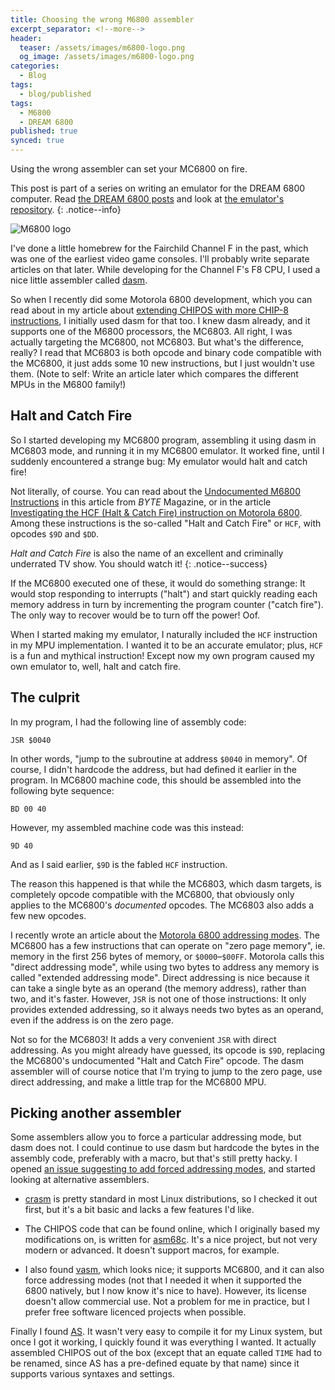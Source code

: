 ```yaml
---
title: Choosing the wrong M6800 assembler
excerpt_separator: <!--more-->
header:
  teaser: /assets/images/m6800-logo.png
  og_image: /assets/images/m6800-logo.png
categories:
  - Blog
tags:
  - blog/published
tags:
  - M6800
  - DREAM 6800
published: true
synced: true
---
```

Using the wrong assembler can set your MC6800 on fire.
<!--more-->

This post is part of a series on writing an emulator for the DREAM 6800 computer. Read [the DREAM 6800 posts](/tags/#dream-6800) and look at [the emulator's repository](https://github.com/tobiasvl/drom).
{: .notice--info}

![M6800 logo](../../assets/images/m6800-logo.png)

I've done a little homebrew for the Fairchild Channel F in the past, which was one of the earliest video game consoles. I'll probably write separate articles on that later. While developing for the Channel F's F8 CPU, I used a nice little assembler called [dasm](https://github.com/dasm-assembler/dasm).

So when I recently did some Motorola 6800 development, which you can read about in my article about [extending CHIPOS with more CHIP-8 instructions](/blog/chipos-hacking), I initially used dasm for that too. I knew dasm already, and it supports one of the M6800 processors, the MC6803. All right, I was actually targeting the MC6800, not MC6803. But what's the difference, really? I read that MC6803 is both opcode and binary code compatible with the MC6800, it just adds some 10 new instructions, but I just wouldn't use them. (Note to self: Write an article later which compares the different MPUs in the M6800 family!)

Halt and Catch Fire
-------------------

So I started developing my MC6800 program, assembling it using dasm in MC6803 mode, and running it in my MC6800 emulator. It worked fine, until I suddenly encountered a strange bug: My emulator would halt and catch fire!

Not literally, of course. You can read about the [Undocumented M6800 Instructions](http://spivey.oriel.ox.ac.uk/wiki3/images/1/1a/Undoc6800.pdf) in this article from _BYTE_ Magazine, or in the article [Investigating the HCF (Halt & Catch Fire) instruction on Motorola 6800](https://x86.fr/investigating-the-halt-and-catch-fire-instruction-on-motorola-6800/). Among these instructions is the so-called "Halt and Catch Fire" or `HCF`, with opcodes `$9D` and `$DD`.

_Halt and Catch Fire_ is also the name of an excellent and criminally underrated TV show. You should watch it!
{: .notice--success}

If the MC6800 executed one of these, it would do something strange: It would stop responding to interrupts ("halt") and start quickly reading each memory address in turn by incrementing the program counter ("catch fire"). The only way to recover would be to turn off the power! Oof.

When I started making my emulator, I naturally included the `HCF` instruction in my MPU implementation. I wanted it to be an accurate emulator; plus, `HCF` is a fun and mythical instruction! Except now my own program caused my own emulator to, well, halt and catch fire.

The culprit
-----------

In my program, I had the following line of assembly code:

    JSR $0040

In other words, "jump to the subroutine at address `$0040` in memory". Of course, I didn't hardcode the address, but had defined it earlier in the program. In MC6800 machine code, this should be assembled into the following byte sequence:

    BD 00 40

However, my assembled machine code was this instead:

    9D 40

And as I said earlier, `$9D` is the fabled `HCF` instruction.

The reason this happened is that while the MC6803, which dasm targets, is completely opcode compatible with the MC6800, that obviously only applies to the MC6800's _documented_ opcodes. The MC6803 also adds a few new opcodes.

I recently wrote an article about the [Motorola 6800 addressing modes](/blog/m6800-addressing-modes). The MC6800 has a few instructions that can operate on "zero page memory", ie. memory in the first 256 bytes of memory, or `$0000`–`$00FF`. Motorola calls this "direct addressing mode", while using two bytes to address any memory is called "extended addressing mode". Direct addressing is nice because it can take a single byte as an operand (the memory address), rather than two, and it's faster. However, `JSR` is not one of those instructions: It only provides extended addressing, so it always needs two bytes as an operand, even if the address is on the zero page.

Not so for the MC6803! It adds a very convenient `JSR` with direct addressing. As you might already have guessed, its opcode is `$9D`, replacing the MC6800's undocumented "Halt and Catch Fire" opcode. The dasm assembler will of course notice that I'm trying to jump to the zero page, use direct addressing, and make a little trap for the MC6800 MPU.

Picking another assembler
-------------------------

Some assemblers allow you to force a particular addressing mode, but dasm does not. I could continue to use dasm but hardcode the bytes in the assembly code, preferably with a macro, but that's still pretty hacky. I opened [an issue suggesting to add forced addressing modes](https://github.com/dasm-assembler/dasm/issues/41), and started looking at alternative assemblers.

* [crasm](http://htmlpreview.github.io/?https://github.com/colinbourassa/crasm/blob/master/crasm.html) is pretty standard in most Linux distributions, so I checked it out first, but it's a bit basic and lacks a few features I'd like.

* The CHIPOS code that can be found online, which I originally based my modifications on, is written for [asm68c](https://sourceforge.net/projects/asm68c/). It's a nice project, but not very modern or advanced. It doesn't support macros, for example.

* I also found [vasm](http://sun.hasenbraten.de/vasm/), which looks nice; it supports MC6800, and it can also force addressing modes (not that I needed it when it supported the 6800 natively, but I now know it's nice to have). However, its license doesn't allow commercial use. Not a problem for me in practice, but I prefer free software licenced projects when possible.

Finally I found [AS](http://john.ccac.rwth-aachen.de:8000/as/). It wasn't very easy to compile it for my Linux system, but once I got it working, I quickly found it was everything I wanted. It actually assembled CHIPOS out of the box (except that an equate called `TIME` had to be renamed, since AS has a pre-defined equate by that name) since it supports various syntaxes and settings.
